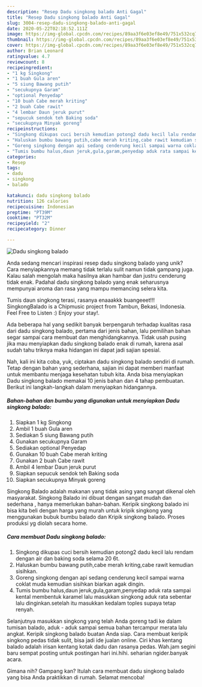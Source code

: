 ```yaml
---
description: "Resep Dadu singkong balado Anti Gagal"
title: "Resep Dadu singkong balado Anti Gagal"
slug: 3004-resep-dadu-singkong-balado-anti-gagal
date: 2020-05-22T02:18:52.111Z
image: https://img-global.cpcdn.com/recipes/89aa3f6e03ef8e49/751x532cq70/dadu-singkong-balado-foto-resep-utama.jpg
thumbnail: https://img-global.cpcdn.com/recipes/89aa3f6e03ef8e49/751x532cq70/dadu-singkong-balado-foto-resep-utama.jpg
cover: https://img-global.cpcdn.com/recipes/89aa3f6e03ef8e49/751x532cq70/dadu-singkong-balado-foto-resep-utama.jpg
author: Brian Leonard
ratingvalue: 4.7
reviewcount: 8
recipeingredient:
- "1 kg Singkong"
- "1 buah Gula aren"
- "5 siung Bawang putih"
- "secukupnya Garam"
- "optional Penyedap"
- "10 buah Cabe merah kriting"
- "2 buah Cabe rawit"
- "4 lembar Daun jeruk purut"
- "sepucuk sendok teh Baking soda"
- "secukupnya Minyak goreng"
recipeinstructions:
- "Singkong dikupas cuci bersih kemudian potong2 dadu kecil lalu rendam dengan air dan baking soda selama 20 6t."
- "Haluskan bumbu bawang putih,cabe merah kriting,cabe rawit kemudian sisihkan."
- "Goreng singkong dengan api sedang cenderung kecil sampai warna coklat muda kemudian sisihkan biarkan agak dingin."
- "Tumis bumbu halus,daun jeruk,gula,garam,penyedap aduk rata sampai kental membentuk karamel lalu masukkan singkong aduk rata sebentar lalu dinginkan.setelah itu masukkan kedalam toples supaya tetap renyah."
categories:
- Resep
tags:
- dadu
- singkong
- balado

katakunci: dadu singkong balado 
nutrition: 126 calories
recipecuisine: Indonesian
preptime: "PT39M"
cooktime: "PT32M"
recipeyield: "2"
recipecategory: Dinner

---
```



![Dadu singkong balado](https://img-global.cpcdn.com/recipes/89aa3f6e03ef8e49/751x532cq70/dadu-singkong-balado-foto-resep-utama.jpg)

Anda sedang mencari inspirasi resep dadu singkong balado yang unik? Cara menyiapkannya memang tidak terlalu sulit namun tidak gampang juga. Kalau salah mengolah maka hasilnya akan hambar dan justru cenderung tidak enak. Padahal dadu singkong balado yang enak seharusnya mempunyai aroma dan rasa yang mampu memancing selera kita.

Tumis daun singkong terasi, rasanya enaaakkk buangeeet!!! SingkongBalado is a Chipmusic project from Tambun, Bekasi, Indonesia. Feel Free to Listen :) Enjoy your stay!.

Ada beberapa hal yang sedikit banyak berpengaruh terhadap kualitas rasa dari dadu singkong balado, pertama dari jenis bahan, lalu pemilihan bahan segar sampai cara membuat dan menghidangkannya. Tidak usah pusing jika mau menyiapkan dadu singkong balado enak di rumah, karena asal sudah tahu triknya maka hidangan ini dapat jadi sajian spesial.


Nah, kali ini kita coba, yuk, ciptakan dadu singkong balado sendiri di rumah. Tetap dengan bahan yang sederhana, sajian ini dapat memberi manfaat untuk membantu menjaga kesehatan tubuh kita. Anda bisa menyiapkan Dadu singkong balado memakai 10 jenis bahan dan 4 tahap pembuatan. Berikut ini langkah-langkah dalam menyiapkan hidangannya.

<!--inarticleads1-->

##### Bahan-bahan dan bumbu yang digunakan untuk menyiapkan Dadu singkong balado:

1. Siapkan 1 kg Singkong
1. Ambil 1 buah Gula aren
1. Sediakan 5 siung Bawang putih
1. Gunakan secukupnya Garam
1. Sediakan optional Penyedap
1. Gunakan 10 buah Cabe merah kriting
1. Gunakan 2 buah Cabe rawit
1. Ambil 4 lembar Daun jeruk purut
1. Siapkan sepucuk sendok teh Baking soda
1. Siapkan secukupnya Minyak goreng


Singkong Balado adalah makanan yang tidak asing yang sangat dikenal oleh masyarakat. Singkong Balado ini dibuat dengan sangat mudah dan sederhana , hanya memerlukan bahan-bahan. Keripik singkong balado ini bisa kita beli dengan harga yang murah untuk kripik singkong yang menggunakan bubuk bumbu balado dan Kripik singkong balado. Proses produksi yg diolah secara home. 

<!--inarticleads2-->

##### Cara membuat Dadu singkong balado:

1. Singkong dikupas cuci bersih kemudian potong2 dadu kecil lalu rendam dengan air dan baking soda selama 20 6t.
1. Haluskan bumbu bawang putih,cabe merah kriting,cabe rawit kemudian sisihkan.
1. Goreng singkong dengan api sedang cenderung kecil sampai warna coklat muda kemudian sisihkan biarkan agak dingin.
1. Tumis bumbu halus,daun jeruk,gula,garam,penyedap aduk rata sampai kental membentuk karamel lalu masukkan singkong aduk rata sebentar lalu dinginkan.setelah itu masukkan kedalam toples supaya tetap renyah.


Selanjutnya masukkan singkong yang telah Anda goreng tadi ke dalam tumisan balado, aduk - aduk sampai semua bahan tercampur merata lalu angkat. Keripik singkong balado buatan Anda siap. Cara membuat keripik singkong pedas tidak sulit, bisa jadi ide jualan online. Ciri khas kentang balado adalah irisan kentang kotak dadu dan rasanya pedas. Wah.jam segini baru sempat posting untuk postingan hari ini.hihi. seharian ngider.banyak acara. 

Gimana nih? Gampang kan? Itulah cara membuat dadu singkong balado yang bisa Anda praktikkan di rumah. Selamat mencoba!
